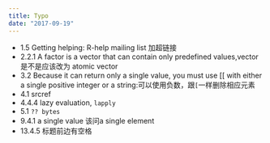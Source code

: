 ```yaml
---
title: Typo
date: "2017-09-19"
---
```



* 1.5 Getting helping: R-help mailing list 加超链接
* 2.2.1  A factor is a vector that can contain only predefined values,vector 是不是应该改为 atomic vector
* 3.2 Because it can return only a single value, you must use [[ with either a single positive integer or a string:可以使用负数，跟`[`一样删除相应元素
* 4.1 srcref
* 4.4.4 lazy evaluation, `lapply`
* 5.1 `?? bytes`
* 9.4.1 a single value 该问a single element
* 13.4.5 标题前边有空格



